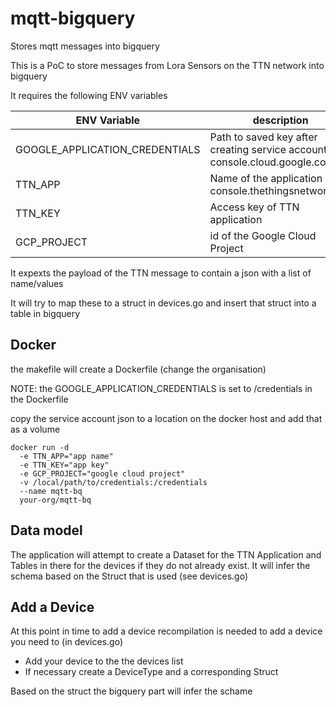 # mqtt-bigquery
Stores mqtt messages into bigquery

This is a PoC to store messages from Lora Sensors on the TTN network into bigquery

It requires the following ENV variables 

| ENV Variable  | description   |
| ------------- | ------------- |
| GOOGLE_APPLICATION_CREDENTIALS | Path to saved key after creating service account in console.cloud.google.com  |
| TTN_APP | Name of the application in console.thethingsnetwork.org  |
| TTN_KEY | Access key of TTN application |
| GCP_PROJECT | id of the Google Cloud Project |

It expexts the payload of the TTN message to contain a json with a list of name/values

It will try to map these to a struct in devices.go and insert that struct into a table in bigquery

## Docker

the makefile will create a Dockerfile (change the organisation)

NOTE: the GOOGLE_APPLICATION_CREDENTIALS is set to /credentials in the Dockerfile

copy the service account json to a location on the docker host and add that as a volume
```
docker run -d 
  -e TTN_APP="app name" 
  -e TTN_KEY="app key" 
  -e GCP_PROJECT="google cloud project" 
  -v /local/path/to/credentials:/credentials 
  --name mqtt-bq 
  your-org/mqtt-bq
```


## Data model

The application will attempt to create a Dataset for the TTN Application and Tables in there for the devices if they do not already exist.
It will infer the schema based on the Struct that is used (see devices.go)

## Add a Device

At this point in time to add a device recompilation is needed
to add a device you need to (in devices.go)
 * Add your device to the the devices list
 * If necessary create a DeviceType and a corresponding Struct

Based on the struct the bigquery part will infer the schame 

